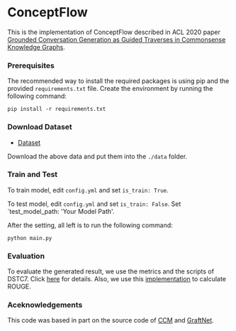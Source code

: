 # ConceptFlow

This is the implementation of ConceptFlow described in ACL 2020 paper [Grounded Conversation Generation as Guided Traverses in Commonsense Knowledge Graphs](https://arxiv.org/abs/1911.02707).

### Prerequisites
The recommended way to install the required packages is using pip and the provided `requirements.txt` file. Create the environment by running the following command:
```
pip install -r requirements.txt
```

### Download Dataset
* [Dataset](https://drive.google.com/file/d/1niM4rCzR5t1li0EFprdkxE7AT9A-bioW/view?usp=sharing)

Download the above data and put them into the `./data` folder.

### Train and Test

To train model, edit `config.yml` and set `is_train: True`. 

To test model, edit `config.yml` and set `is_train: False`. Set `test_model_path: 'Your Model Path'. 

After the setting, all left is to run the following command:

```
python main.py
```

### Evaluation

To evaluate the generated result, we use the metrics and the scripts of DSTC7. Click [here](https://github.com/mgalley/DSTC7-End-to-End-Conversation-Modeling/tree/master/evaluation) for details. Also, we use this [implementation](https://github.com/pltrdy/rouge) to calculate ROUGE.

### Aceknowledgements
This code was based in part on the source code of [CCM](https://github.com/tuxchow/ccm) and [GraftNet](https://github.com/OceanskySun/GraftNet).
